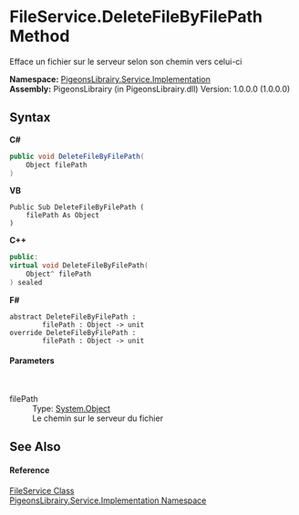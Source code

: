# FileService.DeleteFileByFilePath Method 
 

Efface un fichier sur le serveur selon son chemin vers celui-ci

**Namespace:**&nbsp;<a href="61ea8cdd-bbb0-4640-7fbb-d4c259f85123">PigeonsLibrairy.Service.Implementation</a><br />**Assembly:**&nbsp;PigeonsLibrairy (in PigeonsLibrairy.dll) Version: 1.0.0.0 (1.0.0.0)

## Syntax

**C#**<br />
``` C#
public void DeleteFileByFilePath(
	Object filePath
)
```

**VB**<br />
``` VB
Public Sub DeleteFileByFilePath ( 
	filePath As Object
)
```

**C++**<br />
``` C++
public:
virtual void DeleteFileByFilePath(
	Object^ filePath
) sealed
```

**F#**<br />
``` F#
abstract DeleteFileByFilePath : 
        filePath : Object -> unit 
override DeleteFileByFilePath : 
        filePath : Object -> unit 
```


#### Parameters
&nbsp;<dl><dt>filePath</dt><dd>Type: <a href="http://msdn2.microsoft.com/en-us/library/e5kfa45b" target="_blank">System.Object</a><br />Le chemin sur le serveur du fichier</dd></dl>

## See Also


#### Reference
<a href="1d1f94f8-0563-b791-d051-d871f520b638">FileService Class</a><br /><a href="61ea8cdd-bbb0-4640-7fbb-d4c259f85123">PigeonsLibrairy.Service.Implementation Namespace</a><br />
